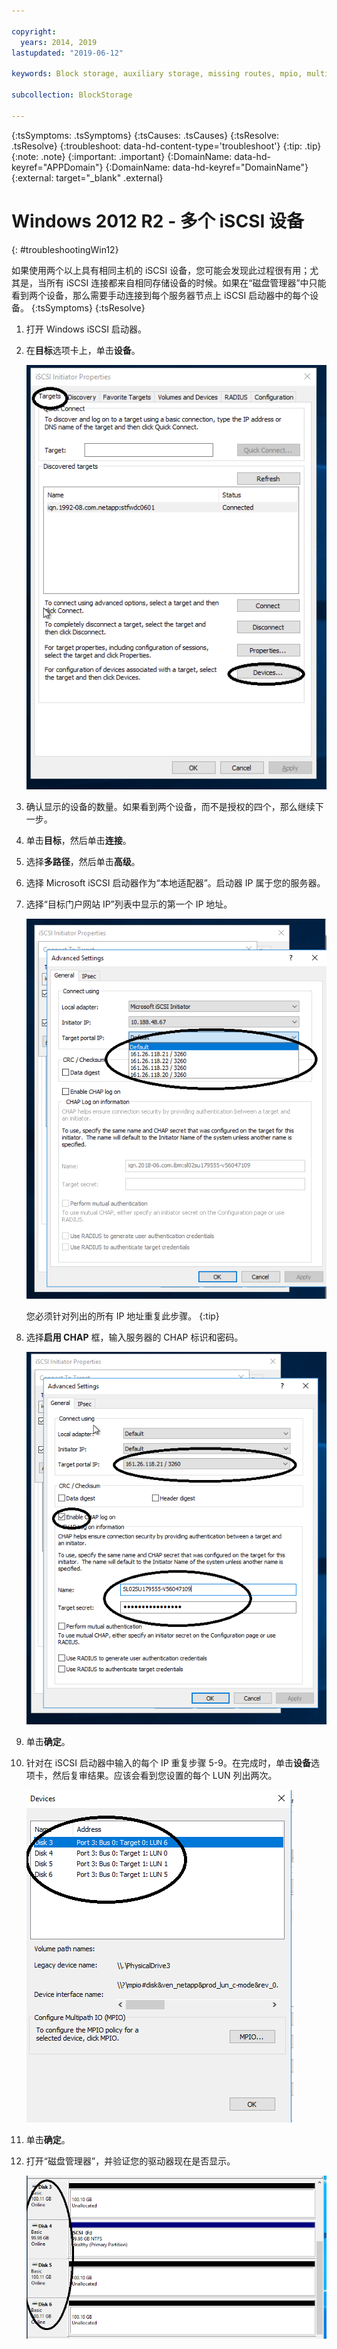 ```yaml
---

copyright:
  years: 2014, 2019
lastupdated: "2019-06-12"

keywords: Block storage, auxiliary storage, missing routes, mpio, multipath, windows, troubleshooting

subcollection: BlockStorage

---
```

{:tsSymptoms: .tsSymptoms}
{:tsCauses: .tsCauses}
{:tsResolve: .tsResolve}
{:troubleshoot: data-hd-content-type='troubleshoot'}
{:tip: .tip}
{:note: .note}
{:important: .important}
{:DomainName: data-hd-keyref="APPDomain"}
{:DomainName: data-hd-keyref="DomainName"}
{:external: target="_blank" .external}

# Windows 2012 R2 - 多个 iSCSI 设备
{: #troubleshootingWin12}

如果使用两个以上具有相同主机的 iSCSI 设备，您可能会发现此过程很有用；尤其是，当所有 iSCSI 连接都来自相同存储设备的时候。如果在“磁盘管理器”中只能看到两个设备，那么需要手动连接到每个服务器节点上 iSCSI 启动器中的每个设备。
{:tsSymptoms}
{:tsResolve}


1. 打开 Windows iSCSI 启动器。
2. 在**目标**选项卡上，单击**设备**。

   ![iSCSI 启动器属性](/images/win12-ts1.png)
3. 确认显示的设备的数量。如果看到两个设备，而不是授权的四个，那么继续下一步。
4. 单击**目标**，然后单击**连接**。
5. 选择**多路径**，然后单击**高级**。
6. 选择 Microsoft iSCSI 启动器作为“本地适配器”。启动器 IP 属于您的服务器。
7. 选择“目标门户网站 IP”列表中显示的第一个 IP 地址。

   ![高级设置 - IP 地址](/images/win12-ts3.png)

   您必须针对列出的所有 IP 地址重复此步骤。
   {:tip}

8. 选择**启用 CHAP** 框，输入服务器的 CHAP 标识和密码。

   ![高级设置 - CHAP](/images/win12-ts4.png)
9. 单击**确定**。
10. 针对在 iSCSI 启动器中输入的每个 IP 重复步骤 5-9。在完成时，单击**设备**选项卡，然后复审结果。应该会看到您设置的每个 LUN 列出两次。

    ![“设备”选项卡](/images/win12-ts5.png)
11. 单击**确定**。
12. 打开“磁盘管理器”，并验证您的驱动器现在是否显示。

    ![设备管理器](/images/win12-ts6.png)
